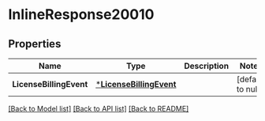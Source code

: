 # InlineResponse20010

## Properties
Name | Type | Description | Notes
------------ | ------------- | ------------- | -------------
**LicenseBillingEvent** | [***LicenseBillingEvent**](LicenseBillingEvent.md) |  | [default to null]

[[Back to Model list]](../README.md#documentation-for-models) [[Back to API list]](../README.md#documentation-for-api-endpoints) [[Back to README]](../README.md)


